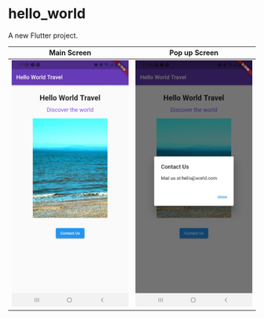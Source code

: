 # hello_world

A new Flutter project.


Main Screen | Pop up Screen
------------|--------------
![First Screen](https://github.com/muindetuva/hello_world_travel_app/blob/main/Screenshot_20210520-170804.jpg) | ![pop up screen](https://github.com/muindetuva/hello_world_travel_app/blob/main/Screenshot_20210520-170807.jpg)

